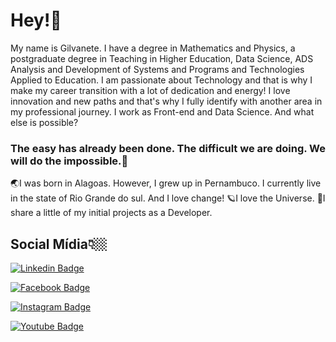 # Hey!🐬

My name is Gilvanete. I have a degree in Mathematics and Physics, a postgraduate degree in Teaching in Higher Education, Data Science, ADS Analysis and Development of Systems and Programs and Technologies Applied to Education. I am passionate about Technology and that is why I make my career transition with a lot of dedication and energy! I love innovation and new paths and that's why I fully identify with another area in my professional journey. I work as Front-end and Data Science. And what else is possible?


### The easy has already been done. The difficult we are doing. We will do the impossible.🦋

🌏I was born in Alagoas. However, I grew up in Pernambuco. I currently live in the state of Rio Grande do sul. And I love change!
🪐I love the Universe.
🌈I share a little of my initial projects as a Developer.


## Social Mídia👇🏼


[![Linkedin Badge](https://img.shields.io/badge/-LinkedIn-blue?style=flat-square&logo=Linkedin&logoColor=white&link=https://www.linkedin.com/in/fagnerpsantos/)](https://www.linkedin.com/in/gilvanete-silva/)

[![Facebook Badge](https://img.shields.io/badge/-Facebook-blue?style=flat-square&logo=Facebook&logoColor=white&link=https://www.facebook.com/Gil1970/)](https://www.facebook.com/Gil1970/)

[![Instagram Badge](https://img.shields.io/badge/-Instagram-pink?style=flat-square&logo=Instagram&logoColor=white&link=https://www.instagram.com/gilmat337/)](https://www.instagram.com/gilmat337/)

[![Youtube Badge](https://img.shields.io/badge/-Youtube-red?style=flat-square&logo=Youtube&logoColor=white&link=https://www.youtube.com/channel/UC7ZqfQHRlmAm3jszbUGVB_w)](https://www.youtube.com/channel/UC7ZqfQHRlmAm3jszbUGVB_w)
